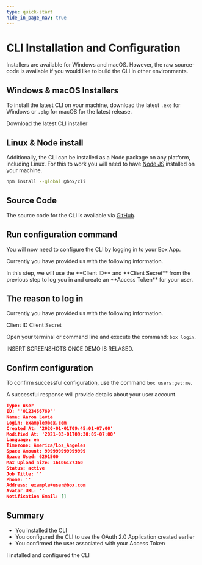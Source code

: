```yaml
---
type: quick-start
hide_in_page_nav: true
---
```


# CLI Installation and Configuration

Installers are available for Windows and macOS. However, the raw source-code is
available if you would like to build the CLI in other environments.

## Windows & macOS Installers

To install the latest CLI on your machine, download the latest
`.exe` for Windows or `.pkg` for macOS for the latest release.

<CTA to="https://github.com/box/boxcli/releases">
  Download the latest CLI installer
</CTA>

## Linux & Node install

Additionally, the CLI can be installed as a Node package on any platform,
including Linux. For this to work you will need to have
[Node JS](https://nodejs.org/) installed on your machine.

```bash
npm install --global @box/cli
```

## Source Code

The source code for the CLI is available via [GitHub][cli].

## Run configuration command

You will now need to configure the CLI by logging in to your Box App.

Currently you have provided us with the following information.

<Choice option='cli.app_type' value='create_new,use_existing' color='none'>
  In this step, we will use the **Client ID** and **Client Secret** from the
  previous step to log you in and create an **Access Token** for your user.

  ## The reason to log in

  Currently you have provided us with the following information.

  <Store disabled inline id='cli_credentials.client_id'>
    Client ID
  </Store>

  <Store disabled inline obscured id='cli_credentials.client_secret'>
    Client Secret
  </Store>
</Choice>

<!--alex ignore execute-->
Open your terminal or command line and execute the command: `box login`.

INSERT SCREENSHOTS ONCE DEMO IS RELASED.

## Confirm configuration

To confirm successful configuration, use the command `box users:get:me`.

A successful response will provide details about your user account.

```json
Type: user
ID: ''0123456789''
Name: Aaron Levie
Login: example@box.com
Created At: '2020-01-01T09:45:01-07:00'
Modified At: '2021-03-01T09:30:05-07:00'
Language: en
Timezone: America/Los_Angeles
Space Amount: 999999999999999
Space Used: 6291500
Max Upload Size: 16106127360
Status: active
Job Title: ''
Phone: ''
Address: example+user@box.com
Avatar URL: ''
Notification Email: []
```

## Summary

- You installed the CLI
- You configured the CLI to use the OAuth 2.0 Application created earlier
- You confirmed the user associated with your Access Token

<Next>I installed and configured the CLI</Next>

[cli]: https://github.com/box/boxcli
[auth]: g://authentication/jwt/without-sdk/
[sa]: g://getting-started/user-types/service-account/
[at]: g://authentication/tokens/
[dc]: https://app.box.com/developers/console
